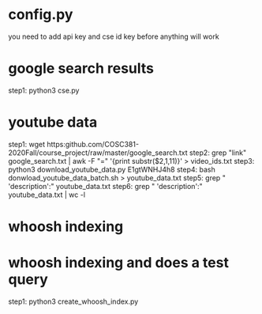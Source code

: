 # config.py
you need to add api key and cse id key before anything will work

# google search results
step1: python3 cse.py

# youtube data
step1: wget https:github.com/COSC381-2020Fall/course_project/raw/master/google_search.txt
step2: grep "link" google_search.txt | awk -F "=" '{print substr($2,1,11)}' > video_ids.txt
step3: python3 download_youtube_data.py E1gtWNHJ4h8
step4: bash donwload_youtube_data_batch.sh > youtube_data.txt
step5: grep " 'description':" youtube_data.txt
step6: grep " 'description':" youtube_data.txt | wc -l

# whoosh indexing


# whoosh indexing and does a test query
step1: python3 create_whoosh_index.py

